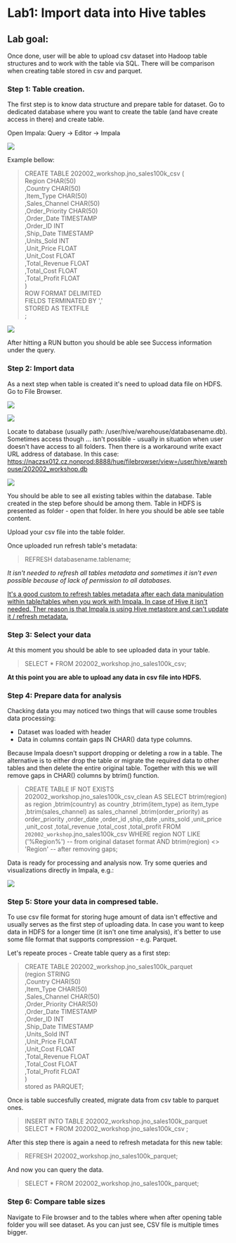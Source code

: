 # Lab1: Import data into Hive tables

## Lab goal: 
Once done, user will be able to upload csv dataset into Hadoop table structures and to work with the table via SQL. There will be comparison when creating table stored in csv and parquet. 

### Step 1: Table creation.
The first step is to know data structure and prepare table for dataset. Go to dedicated database where you want to create the table (and have create access in there) and create table. 

Open Impala: Query -> Editor -> Impala

![](printscreens/Impala.png)

Example bellow: 

> CREATE TABLE 202002_workshop.jno_sales100k_csv ( <br>
> Region CHAR(50)  <br>
> ,Country CHAR(50) <br>
> ,Item_Type CHAR(50) <br>
> ,Sales_Channel CHAR(50) <br>
> ,Order_Priority CHAR(50) <br>
> ,Order_Date TIMESTAMP  <br>
> ,Order_ID INT <br>
> ,Ship_Date TIMESTAMP <br>
> ,Units_Sold INT <br>
> ,Unit_Price FLOAT <br>
> ,Unit_Cost FLOAT <br>
> ,Total_Revenue FLOAT <br>
> ,Total_Cost FLOAT <br>
> ,Total_Profit FLOAT <br>
> ) <br>
> ROW FORMAT DELIMITED <br>
> FIELDS TERMINATED BY ',' <br>
> STORED AS TEXTFILE <br>
> ; <br>

![](printscreens/Create_table.png)

After hitting a RUN button you should be able see Success information under the query. 

### Step 2: Import data
As a next step when table is created it's need to upload data file on HDFS. Go to File Browser. 

![](printscreens/left_menu.png)

![](printscreens/left_menu_files.png)

Locate to database (usually path: /user/hive/warehouse/databasename.db). Sometimes access though ... isn't possible - usually in situation when user doesn't have access to all folders. Then there is a workaround write exact URL address of database. In this case: https://naczsx012.cz.nonprod:8888/hue/filebrowser/view=/user/hive/warehouse/202002_workshop.db

![](printscreens/File_browser.png)


You should be able to see all existing tables within the database. Table created in the step before should be among them. Table in HDFS is presented as folder - open that folder. In here you should be able see table content. 

Upload your csv file into the table folder. 

Once uploaded run refresh table's metadata: 

> REFRESH databasename.tablename; 

<i> It isn't needed to refresh all tables metadata and sometimes it isn't even possible because of lack of permission to all databases.</i>
  
  <u> It's a good custom to refresh tables metadata after each data manipulation within table/tables when you work with Impala. In case of Hive it isn't needed. Ther reason is that Impala is using Hive metastore and can't update it / refresh metadata.  </u>
  
  
  ### Step 3: Select your data
  At this moment you should be able to see uploaded data in your table. 
  
  > SELECT * FROM 202002_workshop.jno_sales100k_csv; 
  
  <b> At this point you are able to upload any data in csv file into HDFS.  </b>
  
  ### Step 4: Prepare data for analysis 
  
  Chacking data you may noticed two things that will cause some troubles data processing: 
  * Dataset was loaded with header
  * Data in columns contain gaps IN CHAR() data type columns. 
  
  Because Impala doesn't support dropping or deleting a row in a table. The alternative is to either drop the table or migrate the required data to other tables and then delete the entire original table. Together with this we will remove gaps in CHAR() columns by btrim() function. 
  
  
> CREATE TABLE IF NOT EXISTS 202002_workshop.jno_sales100k_csv_clean 
> AS 
> SELECT 
> btrim(region) as region
> ,btrim(country) as country
> ,btrim(item_type) as item_type
> ,btrim(sales_channel) as sales_channel
> ,btrim(order_priority) as order_priority
> ,order_date
> ,order_id
> ,ship_date
> ,units_sold
> ,unit_price
> ,unit_cost
> ,total_revenue
> ,total_cost
> ,total_profit
> FROM `202002_workshop`.jno_sales100k_csv
> WHERE region NOT LIKE ('%Region%') -- from original dataset format 
> AND btrim(region) <> 'Region' -- after removing gaps;

Data is ready for processing and analysis now. Try some queries and visualizations directly in Impala, e.g.:


![](printscreens/Impala_graph.png)


  
  ### Step 5: Store your data in compresed table. 
  To use csv file format for storing huge amount of data isn't effective and usually serves as the first step of uploading data. In case you want to keep data in HDFS for a longer time (it isn't one time analysis), it's better to use some file format that supports compression - e.g. Parquet. 
  
  Let's repeate proces - Create table query as a first step: 
  
  > CREATE TABLE 202002_workshop.jno_sales100k_parquet <br>
> (region STRING  <br>
> ,Country CHAR(50) <br>
> ,Item_Type CHAR(50) <br>
> ,Sales_Channel CHAR(50) <br>
> ,Order_Priority CHAR(50) <br>
> ,Order_Date TIMESTAMP  <br>
> ,Order_ID INT <br>
> ,Ship_Date TIMESTAMP <br>
> ,Units_Sold INT <br>
> ,Unit_Price FLOAT <br>
> ,Unit_Cost FLOAT <br>
> ,Total_Revenue FLOAT <br>
> ,Total_Cost FLOAT <br>
> ,Total_Profit FLOAT <br>
> ) <br>
> stored as PARQUET;  <br>
  
 Once is table succesfully created, migrate data from csv table to parquet ones. 
 
 > INSERT INTO TABLE 202002_workshop.jno_sales100k_parquet SELECT * FROM 202002_workshop.jno_sales100k_csv ; <br> 
 
After this step there is again a need to refresh metadata for this new table: 

> REFRESH 202002_workshop.jno_sales100k_parquet; <br>

And now you can query the data.

> SELECT * FROM 202002_workshop.jno_sales100k_parquet; <br> 

 
 ### Step 6: Compare table sizes
 
 Navigate to File browser and to the tables where when after opening table folder you will see dataset. As you can just see, CSV file is multiple times bigger.  

  

